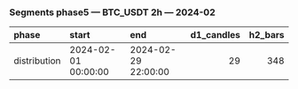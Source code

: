 ### Segments phase5 — BTC_USDT 2h — 2024-02

| phase        | start               | end                 |   d1_candles |   h2_bars |
|:-------------|:--------------------|:--------------------|-------------:|----------:|
| distribution | 2024-02-01 00:00:00 | 2024-02-29 22:00:00 |           29 |       348 |